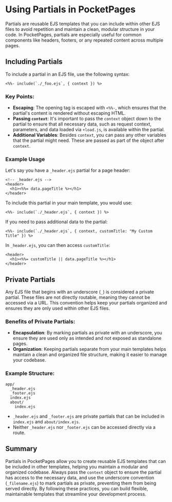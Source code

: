 # Using Partials in PocketPages

Partials are reusable EJS templates that you can include within other EJS files to avoid repetition and maintain a clean, modular structure in your code. In PocketPages, partials are especially useful for common components like headers, footers, or any repeated content across multiple pages.

## Including Partials

To include a partial in an EJS file, use the following syntax:

```ejs
<%%- include(`./_foo.ejs`, { context }) %>
```

### Key Points:

- **Escaping**: The opening tag is escaped with `<%%-`, which ensures that the partial's content is rendered without escaping HTML.
- **Passing `context`**: It's important to pass the `context` object down to the partial to ensure that all necessary data, such as request context, parameters, and data loaded via `+load.js`, is available within the partial.
- **Additional Variables**: Besides `context`, you can pass any other variables that the partial might need. These are passed as part of the object after `context`.

### Example Usage

Let's say you have a `_header.ejs` partial for a page header:

```ejs
<!-- _header.ejs -->
<header>
  <h1><%%= data.pageTitle %></h1>
</header>
```

To include this partial in your main template, you would use:

```ejs
<%%- include(`./_header.ejs`, { context }) %>
```

If you need to pass additional data to the partial:

```ejs
<%%- include(`./_header.ejs`, { context, customTitle: "My Custom Title" }) %>
```

In `_header.ejs`, you can then access `customTitle`:

```ejs
<header>
  <h1><%%= customTitle || data.pageTitle %></h1>
</header>
```

## Private Partials

Any EJS file that begins with an underscore (`_`) is considered a private partial. These files are not directly routable, meaning they cannot be accessed via a URL. This convention helps keep your partials organized and ensures they are only used within other EJS files.

### Benefits of Private Partials:

- **Encapsulation**: By marking partials as private with an underscore, you ensure they are used only as intended and not exposed as standalone pages.
- **Organization**: Keeping partials separate from your main templates helps maintain a clean and organized file structure, making it easier to manage your codebase.

### Example Structure:

```
app/
  _header.ejs
  _footer.ejs
  index.ejs
  about/
    index.ejs
```

- `_header.ejs` and `_footer.ejs` are private partials that can be included in `index.ejs` and `about/index.ejs`.
- Neither `_header.ejs` nor `_footer.ejs` can be accessed directly via a route.

## Summary

Partials in PocketPages allow you to create reusable EJS templates that can be included in other templates, helping you maintain a modular and organized codebase. Always pass the `context` object to ensure the partial has access to the necessary data, and use the underscore convention (`_filename.ejs`) to mark partials as private, preventing them from being served directly. By following these practices, you can build flexible, maintainable templates that streamline your development process.
